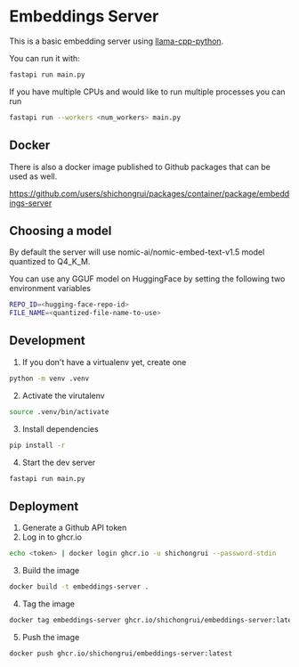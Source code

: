 # Embeddings Server

This is a basic embedding server using [llama-cpp-python](https://github.com/abetlen/llama-cpp-python).

You can run it with:
```bash
fastapi run main.py
```

If you have multiple CPUs and would like to run multiple processes you can run
```bash
fastapi run --workers <num_workers> main.py
```

## Docker
There is also a docker image published to Github packages that can be used as well.

https://github.com/users/shichongrui/packages/container/package/embeddings-server

## Choosing a model

By default the server will use nomic-ai/nomic-embed-text-v1.5 model quantized to Q4_K_M.

You can use any GGUF model on HuggingFace by setting the following two environment variables
```bash
REPO_ID=<hugging-face-repo-id>
FILE_NAME=<quantized-file-name-to-use>
```

## Development

1. If you don't have a virtualenv yet, create one
```bash
python -m venv .venv
```
2. Activate the virutalenv
```bash
source .venv/bin/activate
```
3. Install dependencies
```bash
pip install -r 
```
4. Start the dev server
```bash
fastapi run main.py
```

## Deployment
1. Generate a Github API token
2. Log in to ghcr.io
```bash
echo <token> | docker login ghcr.io -u shichongrui --password-stdin
```
3. Build the image
```bash
docker build -t embeddings-server .
```
4. Tag the image
```bash
docker tag embeddings-server ghcr.io/shichongrui/embeddings-server:latest
```
5. Push the image
```bash
docker push ghcr.io/shichongrui/embeddings-server:latest
```
